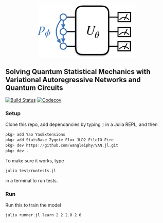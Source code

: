 

<div align="center">
<img align="middle" src="_assets/logo.png" width="300" alt="logo"/>
</div>

## Solving Quantum Statistical Mechanics with Variational Autoregressive Networks and Quantum Circuits 

[![Build Status](https://travis-ci.com/wangleiphy/BetaVQE.jl.svg?branch=master)](https://travis-ci.com/wangleiphy/BetaVQE.jl)
[![Codecov](https://codecov.io/gh/wangleiphy/BetaVQE.jl/branch/master/graph/badge.svg)](https://codecov.io/gh/wangleiphy/BetaVQE.jl)

### Setup
Clone this repo, add dependancies by typing `]` in a Julia REPL, and then
```julia
pkg> add Yao YaoExtensions
pkg> add StatsBase Zygote Flux JLD2 FileIO Fire
pkg> dev https://github.com/wangleiphy/VAN.jl.git 
pkg> dev .
```

To make sure it works, type
```bash
julia test/runtests.jl
```
in a terminal to run tests.

### Run

Run this to train the model
```bash 
julia runner.jl learn 2 2 2.0 2.0
```
